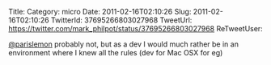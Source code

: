 Title: 
Category: micro
Date: 2011-02-16T02:10:26
Slug: 2011-02-16T02:10:26
TwitterId: 37695266803027968
TweetUrl: https://twitter.com/mark_philpot/status/37695266803027968
ReTweetUser: 

[@parislemon](https://twitter.com/parislemon) probably not, but as a dev I would much rather be in an environment where I knew all the rules (dev for Mac OSX for eg)